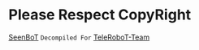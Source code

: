 # Please Respect CopyRight
[SeenBoT](http://github.com/Spr-Cpu-Org/SeeNBoT) ``` Decompiled For ``` [TeleRoboT-Team](http://telegram.me/TeleRobot_Team)
